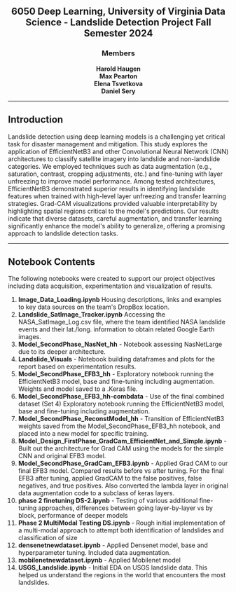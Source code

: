 <h2 align="center">
  <strong>6050 Deep Learning, University of Virginia Data Science - Landslide Detection Project Fall Semester 2024</strong>
</h2>

<h3 align="center">
  <strong>Members</strong>
</h3>

<p align="center">
  <strong>Harold Haugen</strong><br>
  <strong>Max Pearton</strong><br>
  <strong>Elena Tsvetkova</strong><br>
  <strong>Daniel Sery</strong>
</p>

---

## Introduction
Landslide detection using deep learning models is a challenging yet critical task for disaster management and mitigation. This study explores the application of EfficientNetB3 and other Convolutional Neural Network (CNN) architectures to classify satellite imagery into landslide and non-landslide categories. We employed techniques such as data augmentation (e.g., saturation, contrast, cropping adjustments, etc.) and fine-tuning with layer unfreezing to improve model performance. Among tested architectures, EfficientNetB3 demonstrated superior results in identifying landslide features when trained with high-level layer unfreezing and transfer learning strategies. Grad-CAM visualizations provided valuable interpretability by highlighting spatial regions critical to the model's predictions. Our results indicate that diverse datasets, careful augmentation, and transfer learning significantly enhance the model's ability to generalize, offering a promising approach to landslide detection tasks.

---

## Notebook Contents
The following notebooks were created to support our project objectives including data acquisition, experimentation and visualization of results.  

1. **Image_Data_Loading.ipynb**  Housing descriptions, links and examples to key data sources on the team's DropBox location. 
2. **Landslide_SatImage_Tracker.ipynb** Accessing the NASA_SatImage_Log.csv file, where the team identified NASA landslide events and their lat./long. information to obtain related Google Earth images.
3. **Model_SecondPhase_NasNet_hh** - Notebook assessing NasNetLarge due to its deeper architecture. 
4. **Landslide_Visuals** - Notebook building dataframes and plots for the report based on experimentation results. 
5. **Model_SecondPhase_EFB3_hh** - Exploratory notebook running the EfficientNetB3 model, base and fine-tuning including augmentation.  Weights and model saved to a .Keras file. 
6. **Model_SecondPhase_EFB3_hh-combdata** - Use of the final combined dataset (Set 4) Exploratory notebook running the EfficientNetB3 model, base and fine-tuning including augmentation.
7. **Model_SecondPhase_ReconstModel_hh** - Transition of EfficientNetB3 weights saved from the Model_SecondPhase_EFB3_hh notebook, and placed into a new model for specific training.
8. **Model_Design_FirstPhase_GradCam_EfficientNet_and_Simple.ipynb** - Built out the architecture for Grad CAM using the models for the simple CNN and original EFB3 model.
9. **Model_SecondPhase_GradCam_EFB3.ipynb** - Applied Grad CAM to our final EFB3 model. Compared results before vs after tuning. For the final EFB3 after tuning, applied GradCAM to the false positives, false negatives, and true positives. Also converted the lambda layer in original data augmentation code to a subclass of keras layers.
10. **phase 2 finetuning DS-2.ipynb** - Testing of various additional fine-tuning approaches, differences between going layer-by-layer vs by block, performance of deeper models
11. **Phase 2 MultiModal Testing DS.ipynb** - Rough initial implementation of a multi-modal approach to attempt both identification of landslides and classification of size
12. **densenetnewdataset.ipynb** - Applied Densenet model, base and hyperparameter tuning. Included data augmentation. 
13. **mobilenetnewdataset.ipynb** - Applied Mobilenet model
14. **USGS_Landslide.ipynb** - Initial EDA on USGS landslide data. This helped us understand the regions in the world that encounters the most landslides.
